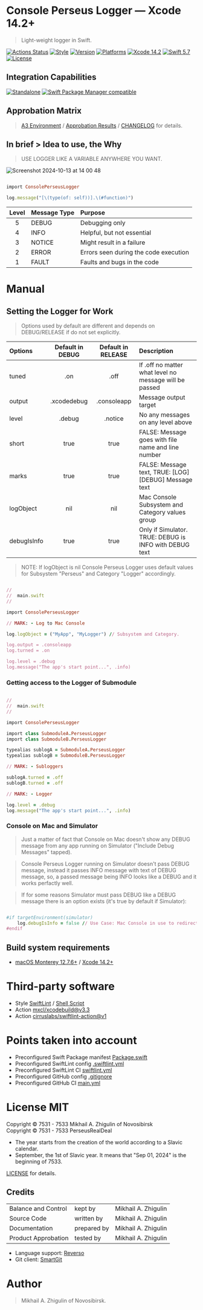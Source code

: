 # Console Perseus Logger — Xcode 14.2+

> Light-weight logger in Swift.<br/>

[![Actions Status](https://github.com/perseusrealdeal/ConsolePerseusLogger/actions/workflows/main.yml/badge.svg)](https://github.com/perseusrealdeal/ConsolePerseusLogger/actions/workflows/main.yml)
[![Style](https://github.com/perseusrealdeal/ConsolePerseusLogger/actions/workflows/swiftlint.yml/badge.svg)](https://github.com/perseusrealdeal/ConsolePerseusLogger/actions/workflows/swiftlint.yml)
[![Version](https://img.shields.io/badge/Version-1.0.2-green.svg)](/CHANGELOG.md)
[![Platforms](https://img.shields.io/badge/Platforms-macOS%2010.13+_|_iOS%2011.0+-orange.svg)](https://en.wikipedia.org/wiki/List_of_Apple_products)
[![Xcode 14.2](https://img.shields.io/badge/Xcode-14.2+-red.svg)](https://en.wikipedia.org/wiki/Xcode)
[![Swift 5.7](https://img.shields.io/badge/Swift-5.7-red.svg)](https://www.swift.org)
[![License](http://img.shields.io/:License-MIT-blue.svg)](/LICENSE)

## Integration Capabilities

[![Standalone](https://img.shields.io/badge/Standalone%20-available-informational.svg)](/PerseusLoggerStar.swift)
[![Swift Package Manager compatible](https://img.shields.io/badge/Swift%20Package%20Manager-compatible-4BC51D.svg)](/Package.swift)

## Approbation Matrix

> [A3 Environment](https://docs.google.com/document/d/1K2jOeIknKRRpTEEIPKhxO2H_1eBTof5uTXxyOm5g6nQ/edit?usp=sharing) / [Approbation Results](/APPROBATION.md) / [CHANGELOG](/CHANGELOG.md) for details.

## In brief > Idea to use, the Why

> USE LOGGER LIKE A VARIABLE ANYWHERE YOU WANT.<br/>

![Screenshot 2024-10-13 at 14 00 48](https://github.com/user-attachments/assets/98b8eb7d-06cc-4c3a-ab7a-4997a844bc74)

```ruby

import ConsolePerseusLogger

log.message("[\(type(of: self))].\(#function)")

```

| Level | Message Type | Purpose                               |
| :---: | :----------- | :------------------------------------ |
| 5     | DEBUG        | Debugging only                        |
| 4     | INFO         | Helpful, but not essential            |
| 3     | NOTICE       | Might result in a failure             |
| 2     | ERROR        | Errors seen during the code execution |
| 1     | FAULT        | Faults and bugs in the code           |

# Manual
## Setting the Logger for Work

> Options used by default are different and depends on DEBUG/RELEASE if do not set explicitly.

| Options     | Default in DEBUG | Default in RELEASE | Description                                            |
| :---------- | :--------------: | :----------------: | :----------------------------------------------------- |
| tuned       | .on              | .off               | If .off no matter what level no message will be passed |
| output      | .xcodedebug      | .consoleapp        | Message output target                                  |
| level       | .debug           | .notice            | No any messages on any level above                     |
| short       | true             | true               | FALSE: Message goes with file name and line number     |
| marks       | true             | true               | FALSE: Message text, TRUE: [LOG] [DEBUG] Message text  |
| logObject   | nil              | nil                | Mac Console Subsystem and Category values group        |
| debugIsInfo | true             | true               | Only if Simulator. TRUE: DEBUG is INFO with DEBUG text |

> NOTE: If logObject is nil Console Perseus Logger uses default values for Subsystem "Perseus" and Category "Logger" accordingly.

```ruby

//
//  main.swift
//

import ConsolePerseusLogger

// MARK: - Log to Mac Console

log.logObject = ("MyApp", "MyLogger") // Subsystem and Category.

log.output = .consoleapp
log.turned = .on

log.level = .debug
log.message("The app's start point...", .info)

```

### Getting access to the Logger of Submodule

```ruby

//
//  main.swift
//

import ConsolePerseusLogger

import class SubmoduleA.PerseusLogger
import class SubmoduleB.PerseusLogger

typealias sublogA = SubmoduleA.PerseusLogger
typealias sublogB = SubmoduleB.PerseusLogger

// MARK: - Subloggers

sublogA.turned = .off
sublogB.turned = .off

// MARK: - Logger

log.level = .debug
log.message("The app's start point...", .info)

```

### Console on Mac and Simulator

> Just a matter of fact that Console on Mac doesn't show any DEBUG message from any app running on Simulator ("Include Debug Messages" tapped).<br/>

> Console Perseus Logger running on Simulator doesn't pass DEBUG message, instead it passes INFO message with text of DEBUG message, so, a passed message being INFO looks like a DEBUG and it works perfactly well.<br/>

> If for some reasons Simulator must pass DEBUG like a DEBUG message there is an option exists (it's true by default if Simulator):

```ruby

#if targetEnvironment(simulator)
    log.debugIsInfo = false // Use Case: Mac Console in use to redirect logs to file on disk.
#endif

```

## Build system requirements

- [macOS Monterey 12.7.6+](https://apps.apple.com/by/app/macos-monterey/id1576738294) / [Xcode 14.2+](https://developer.apple.com/services-account/download?path=/Developer_Tools/Xcode_14.2/Xcode_14.2.xip)

# Third-party software

- Style [SwiftLint](https://github.com/realm/SwiftLint) / [Shell Script](/SucceedsPostAction.sh)
- Action [mxcl/xcodebuild@v3.3](https://github.com/mxcl/xcodebuild/releases/tag/v3.3.0)
- Action [cirruslabs/swiftlint-action@v1](https://github.com/cirruslabs/swiftlint-action/releases/tag/v1.0.0)

# Points taken into account

- Preconfigured Swift Package manifest [Package.swift](/Package.swift)
- Preconfigured SwiftLint config [.swiftlint.yml](/.swiftlint.yml)
- Preconfigured SwiftLint CI [swiftlint.yml](/.github/workflows/swiftlint.yml)
- Preconfigured GitHub config [.gitignore](/.gitignore)
- Preconfigured GitHub CI [main.yml](/.github/workflows/main.yml)

# License MIT

Copyright © 7531 - 7533 Mikhail A. Zhigulin of Novosibirsk<br/>
Copyright © 7531 - 7533 PerseusRealDeal

- The year starts from the creation of the world according to a Slavic calendar.
- September, the 1st of Slavic year. It means that "Sep 01, 2024" is the beginning of 7533.

[LICENSE](/LICENSE) for details.

## Credits

<table>
<tr>
    <td>Balance and Control</td>
    <td>kept by</td>
    <td>Mikhail A. Zhigulin</td>
</tr>
<tr>
    <td>Source Code</td>
    <td>written by</td>
    <td>Mikhail A. Zhigulin</td>
</tr>
<tr>
    <td>Documentation</td>
    <td>prepared by</td>
    <td>Mikhail A. Zhigulin</td>
</tr>
<tr>
    <td>Product Approbation</td>
    <td>tested by</td>
    <td>Mikhail A. Zhigulin</td>
</tr>
</table>

- Language support: [Reverso](https://www.reverso.net/)
- Git client: [SmartGit](https://syntevo.com/)

# Author

> Mikhail A. Zhigulin of Novosibirsk.
